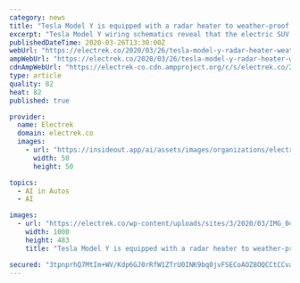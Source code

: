```yaml
---
category: news
title: "Tesla Model Y is equipped with a radar heater to weather-proof Autopilot/Self-Driving"
excerpt: "Tesla Model Y wiring schematics reveal that the electric SUV is equipped with a radar heater to weather-proof Autopilot and its future self-driving capability. One of the most common arguments against self-driving is that a computer won’t be able to handle different weather conditions as well as humans, like heavy snow. Not only is driving ..."
publishedDateTime: 2020-03-26T13:30:00Z
webUrl: "https://electrek.co/2020/03/26/tesla-model-y-radar-heater-weather-proof-autopilot-self-driving/"
ampWebUrl: "https://electrek.co/2020/03/26/tesla-model-y-radar-heater-weather-proof-autopilot-self-driving/amp/"
cdnAmpWebUrl: "https://electrek-co.cdn.ampproject.org/c/s/electrek.co/2020/03/26/tesla-model-y-radar-heater-weather-proof-autopilot-self-driving/amp/"
type: article
quality: 82
heat: 82
published: true

provider:
  name: Electrek
  domain: electrek.co
  images:
    - url: "https://insideout.app/ai/assets/images/organizations/electrek.co-50x50.jpg"
      width: 50
      height: 50

topics:
  - AI in Autos
  - AI

images:
  - url: "https://electrek.co/wp-content/uploads/sites/3/2020/03/IMG_0440-1-e1579703019623.jpg?quality=82&strip=all&w=1000"
    width: 1000
    height: 483
    title: "Tesla Model Y is equipped with a radar heater to weather-proof Autopilot/Self-Driving"

secured: "3tpnprhQ7MtIm+WV/Kdp6GJ0rRfW1ZTrU0INK9bq0jvFSECoAOZ8OQCCtCCvadQdTGrmCjFdRHjJsEeuSi4CNldQoUzexo6+FV0/K6yPIM0+DkXOJELIFJd/3qRjLcuVc60jf7+B2inauwYBglkMpYXbCSiFuntW88itGJoAV4QPv8QTyC73Fg48rqJAlkw7Lq0MTnt0GVFAyiEZrE1aREIB+UL5HJUvI9Lb9OzRwkFobDzCtOtvwHtvE/i5nZoBgVccV2QvrawWOA3fi8ycHP8VuqKl5hox1W+LE35ZZ5lWsE2Xojfubj0Rll9COURICXqmoRHDbgHaxTvJwhRjdPqdZ8RNkzDpeCINV6bEAYutMiuTdrlkItQqlfhs/xmx230h3zGY76lHoNwjitP6rK1p1Bcvp4grkWPBd91eE3BJ/jP1iBjuB1+9GItBWwBWx8qgUVxBIMndbkiaMEHepiejdmXilHFUQIbVHFesFmE=;B75NzZksRSag/XAAYxUBwA=="
---
```


